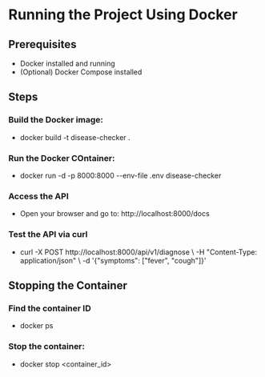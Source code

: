 # Running the Project Using Docker

## Prerequisites

- Docker installed and running
- (Optional) Docker Compose installed

## Steps

### Build the Docker image:
- docker build -t disease-checker .

### Run the Docker COntainer:
- docker run -d -p 8000:8000 --env-file .env disease-checker

### Access the API
- Open your browser and go to: http://localhost:8000/docs
    
### Test the API via curl
- curl -X POST http://localhost:8000/api/v1/diagnose \ -H "Content-Type: application/json" \ -d '{"symptoms": ["fever", "cough"]}'

## Stopping the Container

### Find the container ID
- docker ps

### Stop the container:
- docker stop <container_id>

